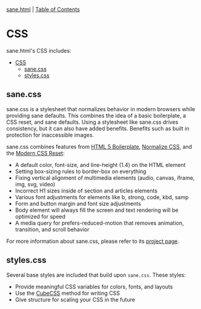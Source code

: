 [sane.html](https://github.com/rchillard/sane.html) | [Table of Contents](README.md)

# CSS

sane.html's CSS includes:

- [CSS](#css)
  - [sane.css](#sanecss)
  - [styles.css](#stylescss)

## sane.css

sane.css is a stylesheet that normalizes behavior in modern browsers while providing sane defaults. This combines the idea of a basic boilerplate, a CSS reset, and sane defaults. Using a stylesheet like sane.css drives consistency, but it can also have added benefits. Benefits such as built in protection for inaccessible images.

sane.css combines features from [HTML 5 Boilerplate](https://github.com/h5bp/main.css), [Normalize CSS](https://github.com/necolas/normalize.css), and the [Modern CSS Reset](https://github.com/hankchizljaw/modern-css-reset):

* A default color, font-size, and line-height (1.4) on the HTML element
* Setting box-sizing rules to border-box on everything
* Fixing vertical alignment of multimedia elements (audio, canvas, iframe, img, svg, video)
* Incorrect H1 sizes inside of section and articles elements
* Various font adjustments for elements like b, strong, code, kbd, samp
* Form and button margin and font size adjustments
* Body element will always fill the screen and text rendering will be optimized for speed
* A media query for prefers-reduced-motion that removes animation, transition, and scroll behavior

For more information about sane.css, please refer to its [project
page](https://github.com/rchillard/sane.css).

## styles.css

Several base styles are included that build upon `sane.css`. These styles:

* Provide meaningful CSS variables for colors, fonts, and layouts
* Use the [CubeCSS](https://cube.fyi/) method for writing CSS
* Give structure for scaling your CSS in the future
